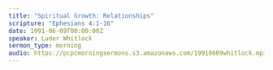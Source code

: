 ```yaml
---
title: "Spiritual Growth: Relationships"
scripture: "Ephesians 4:1-16"
date: 1991-06-09T00:00:00Z
speaker: Luder Whitlock
sermon_type: morning
audio: https://pcpcmorningsermons.s3.amazonaws.com/19910609whitlock.mp3 
---
```



